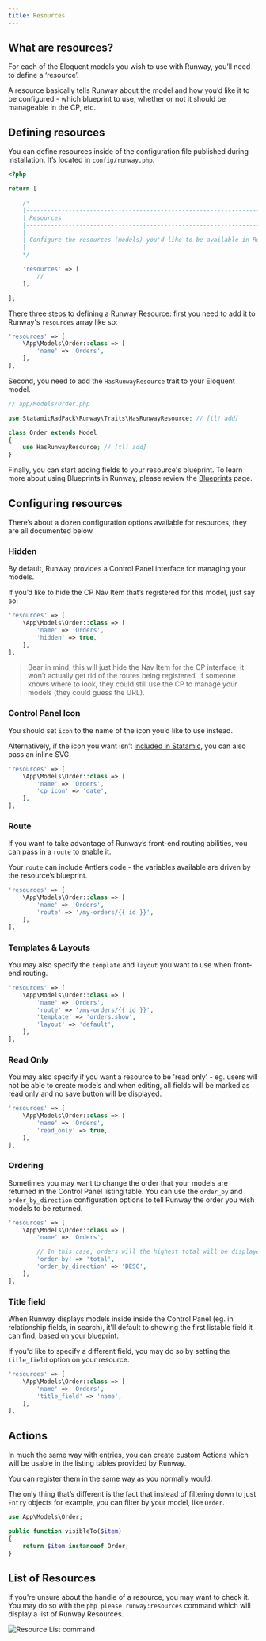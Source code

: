 ```yaml
---
title: Resources
---
```


## What are resources?

For each of the Eloquent models you wish to use with Runway, you’ll need to define a ‘resource’.

A resource basically tells Runway about the model and how you’d like it to be configured - which blueprint to use, whether or not it should be manageable in the CP, etc.

## Defining resources

You can define resources inside of the configuration file published during installation. It’s located in `config/runway.php`.

```php
<?php

return [

    /*
    |--------------------------------------------------------------------------
    | Resources
    |--------------------------------------------------------------------------
    |
    | Configure the resources (models) you'd like to be available in Runway.
    |
    */

    'resources' => [
        //
    ],

];
```

There three steps to defining a Runway Resource: first you need to add it to Runway's `resources` array like so:

```php
'resources' => [
	\App\Models\Order::class => [
		'name' => 'Orders',
	],
],
```

Second, you need to add the `HasRunwayResource` trait to your Eloquent model.

```php
// app/Models/Order.php

use StatamicRadPack\Runway\Traits\HasRunwayResource; // [tl! add]

class Order extends Model
{
    use HasRunwayResource; // [tl! add]
}
```

Finally, you can start adding fields to your resource's blueprint. To learn more about using Blueprints in Runway, please review the [Blueprints](/blueprints) page.

## Configuring resources

There’s about a dozen configuration options available for resources, they are all documented below.

### Hidden

By default, Runway provides a Control Panel interface for managing your models.

If you’d like to hide the CP Nav Item that’s registered for this model, just say so:

```php
'resources' => [
	\App\Models\Order::class => [
	    'name' => 'Orders',
		'hidden' => true,
	],
],
```

> Bear in mind, this will just hide the Nav Item for the CP interface, it won’t actually get rid of the routes being registered. If someone knows where to look, they could still use the CP to manage your models (they could guess the URL).

### Control Panel Icon

You should set `icon` to the name of the icon you’d like to use instead.

Alternatively, if the icon you want isn’t [included in Statamic](https://github.com/statamic/cms/tree/3.1/resources/svg), you can also pass an inline SVG.

```php
'resources' => [
	\App\Models\Order::class => [
		'name' => 'Orders',
        'cp_icon' => 'date',
	],
],
```

### Route

If you want to take advantage of Runway’s front-end routing abilities, you can pass in a `route` to enable it.

Your `route` can include Antlers code - the variables available are driven by the resource’s blueprint.

```php
'resources' => [
	\App\Models\Order::class => [
	    'name' => 'Orders',
		'route' => '/my-orders/{{ id }}',
	],
],
```

### Templates & Layouts

You may also specify the `template` and `layout` you want to use when front-end routing.

```php
'resources' => [
	\App\Models\Order::class => [
	    'name' => 'Orders',
		'route' => '/my-orders/{{ id }}',
		'template' => 'orders.show',
		'layout' => 'default',
	],
],
```

### Read Only

You may also specify if you want a resource to be 'read only' - eg. users will not be able to create models and when editing, all fields will be marked as read only and no save button will be displayed.

```php
'resources' => [
	\App\Models\Order::class => [
	    'name' => 'Orders',
        'read_only' => true,
	],
],
```

### Ordering

Sometimes you may want to change the order that your models are returned in the Control Panel listing table. You can use the `order_by` and `order_by_direction` configuration options to tell Runway the order you wish models to be returned.

```php
'resources' => [
	\App\Models\Order::class => [
	    'name' => 'Orders',

        // In this case, orders will the highest total will be displayed first.
        'order_by' => 'total',
        'order_by_direction' => 'DESC',
	],
],
```

### Title field

When Runway displays models inside inside the Control Panel (eg. in relationship fields, in search), it'll default to showing the first listable field it can find, based on your blueprint.

If you'd like to specify a different field, you may do so by setting the `title_field` option on your resource.

```php
'resources' => [
	\App\Models\Order::class => [
	    'name' => 'Orders',
		'title_field' => 'name',
	],
],
```

## Actions

In much the same way with entries, you can create custom Actions which will be usable in the listing tables provided by Runway.

You can register them in the same way as you normally would.

The only thing that’s different is the fact that instead of filtering down to just `Entry` objects for example, you can filter by your model, like `Order`.

```php
use App\Models\Order;

public function visibleTo($item)
{
    return $item instanceof Order;
}
```

## List of Resources

If you're unsure about the handle of a resource, you may want to check it. You may do so with the `php please runway:resources` command which will display a list of Runway Resources.

![Resource List command](/img/runway/resource-list.png)

